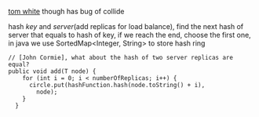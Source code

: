 [tom white](http://www.tom-e-white.com/2007/11/consistent-hashing.html) though has bug of collide

hash *key* and *server*(add replicas for load balance), find the next hash of server that equals to hash of key, if we reach the end, choose the first one, in java we use SortedMap<Integer, String> to store hash ring

```
// [John Cormie], what about the hash of two server replicas are equal?
public void add(T node) {
    for (int i = 0; i < numberOfReplicas; i++) {
      circle.put(hashFunction.hash(node.toString() + i),
        node);
    }
  }
```
